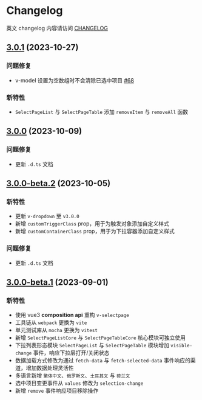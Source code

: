 # Changelog

英文 changelog 内容请访问 [CHANGELOG](CHANGELOG.md)

## [3.0.1](https://github.com/TerryZ/v-selectpage/compare/v3.0.0...v3.0.1) (2023-10-27)

### 问题修复

- v-model 设置为空数组时不会清除已选中项目 [#68](https://github.com/TerryZ/v-selectpage/issues/68)

### 新特性

- `SelectPageList` 与 `SelectPageTable` 添加 `removeItem` 与 `removeAll` 函数

## [3.0.0](https://github.com/TerryZ/v-selectpage/compare/v3.0.0-beta.2...v3.0.0) (2023-10-09)

### 问题修复

- 更新 `.d.ts` 文档

## [3.0.0-beta.2](https://github.com/TerryZ/v-selectpage/compare/v3.0.0-beta.1...v3.0.0-beta.2) (2023-10-05)

### 新特性

- 更新 `v-dropdown` 至 `v3.0.0`
- 新增 `customTriggerClass` prop，用于为触发对象添加自定义样式
- 新增 `customContainerClass` prop，用于为下拉容器添加自定义样式

### 问题修复

- 更新 `.d.ts` 文档

## [3.0.0-beta.1](https://github.com/TerryZ/v-selectpage) (2023-09-01)

### 新特性

- 使用 vue3 **composition api** 重构 `v-selectpage`
- 工具链从 `webpack` 更换为 `vite`
- 单元测试库从 `mocha` 更换为 `vitest`
- 新增 `SelectPageListCore` 与 `SelectPageTableCore` 核心模块可独立使用
- 下拉列表形态模块 `SelectPageList` 与 `SelectPageTable` 模块增加 `visible-change` 事件，响应下拉层打开/关闭状态
- 数据加载方式修改为通过 `fetch-data` 与 `fetch-selected-data` 事件响应的渠道，增加数据处理灵活性
- 多语言新增 `繁体中文`、`俄罗斯文`、`土耳其文` 与 `荷兰文`
- 选中项目变更事件从 `values` 修改为 `selection-change`
- 新增 `remove` 事件响应项目移除操作
